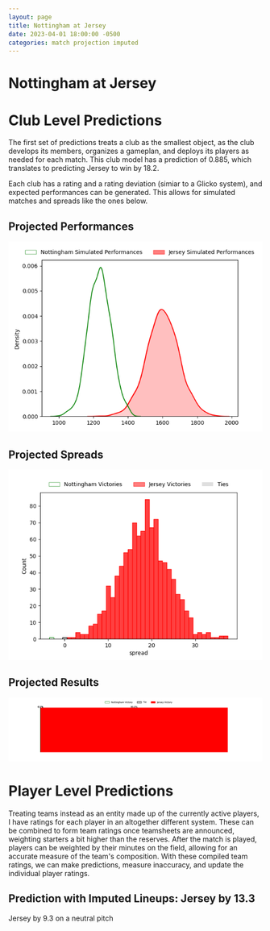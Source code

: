 ```yaml
---  
layout: page  
title: Nottingham at Jersey  
date: 2023-04-01 18:00:00 -0500  
categories: match projection imputed  
---
```

# Nottingham at Jersey

# Club Level Predictions


The first set of predictions treats a club as the smallest object, as the club develops its members, organizes a gameplan, and deploys its players as needed for each match. This club model has a prediction of 0.885, which translates to predicting Jersey to win by 18.2.

Each club has a rating and a rating deviation (simiar to a Glicko system), and expected performances can be generated. This allows for simulated matches and spreads like the ones below.
## Projected Performances


![Projected Performances](plots/performances_2023-04-01-Jersey-Nottingham.png)
## Projected Spreads


![Projected Spreads](plots/spreads_2023-04-01-Jersey-Nottingham.png)
## Projected Results


![Projected Results](plots/resultbar_2023-04-01-Jersey-Nottingham.png)
# Player Level Predictions


Treating teams instead as an entity made up of the currently active players, I have ratings for each player in an altogether different system. These can be combined to form team ratings once teamsheets are announced, weighting starters a bit higher than the reserves. After the match is played, players can be weighted by their minutes on the field, allowing for an accurate measure of the team's composition. With these compiled team ratings, we can make predictions, measure inaccuracy, and update the individual player ratings.
## Prediction with Imputed Lineups: Jersey by 13.3


Jersey by 9.3 on a neutral pitch

